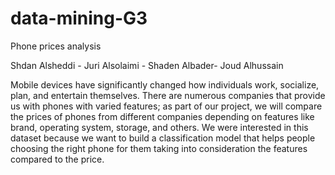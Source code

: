 # data-mining-G3
Phone prices analysis

Shdan Alsheddi - Juri Alsolaimi - Shaden Albader- Joud Alhussain

Mobile devices have significantly changed how individuals work, socialize, plan, and entertain themselves. There are numerous companies that provide us with phones with varied features; as part of our project, we will compare the prices of phones from different companies depending on features like brand, operating system, storage, and others. We were interested in this dataset because we want to build a classification model that helps people choosing the right phone for them taking into consideration the features compared to the price. 


